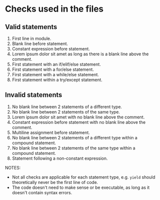 # Checks used in the files

## Valid statements

1. First line in module.
2. Blank line before statement.
3. Constant expression before statement.
4. Lorem ipsum dolor sit amet as long as there is a blank line above the comment.
5. First statement with an if/elif/else statement.
6. First statement with a for/else statement.
7. First statement with a while/else statement.
8. First statement within a try/except statement.

## Invalid statements

1. No blank line between 2 statements of a different type.
2. No blank line between 2 statements of the same type.
3. Lorem ipsum dolor sit amet with no blank line above the comment.
4. Constant expression before statement with no blank line above the comment.
5. Multiline assignment before statement.
6. No blank line between 2 statements of a different type within a compound statement.
7. No blank line between 2 statements of the same type within a compound statement.
8. Statement following a non-constant expression.

NOTES:

* Not all checks are applicable for each statement type, e.g. `yield` should theoretically never be the first line of code.
* The code doesn't need to make sense or be executable, as long as it doesn't contain syntax errors.
